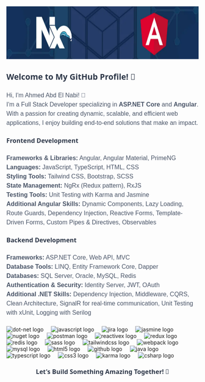 <div align="center">
  <img height="138" src="png.png" alt="Profile Image" />
</div>

###

<h2 align="left" style="font-family: 'Segoe UI', Tahoma, Geneva, Verdana, sans-serif; color: #2D3748;">Welcome to My GitHub Profile! 👋</h2>

###

<p align="left" style="font-family: 'Arial', sans-serif; font-size: 16px; line-height: 1.5; color: #4A5568;">
  Hi, I'm Ahmed Abd El Nabi! 🚀<br>
  I'm a Full Stack Developer specializing in <strong>ASP.NET Core</strong> and <strong>Angular</strong>. With a passion for creating dynamic, scalable, and efficient web applications, I enjoy building end-to-end solutions that make an impact.
</p>

###

<h3 align="left" style="font-family: 'Segoe UI', Tahoma, Geneva, Verdana, sans-serif; color: #2D3748;">Frontend Development</h3>

###

<p align="left" style="font-family: 'Arial', sans-serif; font-size: 16px; line-height: 1.5; color: #4A5568;">
  <strong>Frameworks & Libraries:</strong> Angular, Angular Material, PrimeNG<br>
  <strong>Languages:</strong> JavaScript, TypeScript, HTML, CSS<br>
  <strong>Styling Tools:</strong> Tailwind CSS, Bootstrap, SCSS<br>
  <strong>State Management:</strong> NgRx (Redux pattern), RxJS<br>
  <strong>Testing Tools:</strong> Unit Testing with Karma and Jasmine<br>
  <strong>Additional Angular Skills:</strong> Dynamic Components, Lazy Loading, Route Guards, Dependency Injection, Reactive Forms, Template-Driven Forms, Custom Pipes & Directives, Observables
</p>

###

<h3 align="left" style="font-family: 'Segoe UI', Tahoma, Geneva, Verdana, sans-serif; color: #2D3748;">Backend Development</h3>

###

<p align="left" style="font-family: 'Arial', sans-serif; font-size: 16px; line-height: 1.5; color: #4A5568;">
  <strong>Frameworks:</strong> ASP.NET Core, Web API, MVC<br>
  <strong>Database Tools:</strong> LINQ, Entity Framework Core, Dapper<br>
  <strong>Databases:</strong> SQL Server, Oracle, MySQL, Redis<br>
  <strong>Authentication & Security:</strong> Identity Server, JWT, OAuth<br>
  <strong>Additional .NET Skills:</strong> Dependency Injection, Middleware, CQRS, Clean Architecture, SignalR for real-time communication, Unit Testing with xUnit, Logging with Serilog
</p>

###

<div align="left">
  <img src="https://skillicons.dev/icons?i=dotnet" height="40" alt="dot-net logo" />
  <img width="12" />
  <img src="https://cdn.simpleicons.org/javascript/F7DF1E" height="40" alt="javascript logo" />
  <img width="12" />
  <img src="https://cdn.simpleicons.org/jira/0052CC" height="40" alt="jira logo" />
  <img width="12" />
  <img src="https://cdn.simpleicons.org/jasmine/8A4182" height="40" alt="jasmine logo" />
  <img width="12" />
  <img src="https://cdn.simpleicons.org/nuget/004880" height="40" alt="nuget logo" />
  <img width="12" />
  <img src="https://cdn.simpleicons.org/postman/FF6C37" height="40" alt="postman logo" />
  <img width="12" />
  <img src="https://skillicons.dev/icons?i=reactivex" height="40" alt="reactivex logo" />
  <img width="12" />
  <img src="https://cdn.simpleicons.org/redux/764ABC" height="40" alt="redux logo" />
  <img width="12" />
  <img src="https://skillicons.dev/icons?i=redis" height="40" alt="redis logo" />
  <img width="12" />
  <img src="https://skillicons.dev/icons?i=sass" height="40" alt="sass logo" />
  <img width="12" />
  <img src="https://cdn.simpleicons.org/tailwindcss/06B6D4" height="40" alt="tailwindcss logo" />
  <img width="12" />
  <img src="https://cdn.simpleicons.org/webpack/8DD6F9" height="40" alt="webpack logo" />
  <img width="12" />
  <img src="https://skillicons.dev/icons?i=mysql" height="40" alt="mysql logo" />
  <img width="12" />
  <img src="https://cdn.jsdelivr.net/gh/devicons/devicon/icons/html5/html5-original.svg" height="40" alt="html5 logo" />
  <img width="12" />
  <img src="https://skillicons.dev/icons?i=github" height="40" alt="github logo" />
  <img width="12" />
  <img src="https://skillicons.dev/icons?i=java" height="40" alt="java logo" />
  <img width="12" />
  <img src="https://skillicons.dev/icons?i=ts" height="40" alt="typescript logo" />
  <img width="12" />
  <img src="https://cdn.jsdelivr.net/gh/devicons/devicon/icons/css3/css3-original.svg" height="40" alt="css3 logo" />
  <img width="12" />
  <img src="https://cdn.jsdelivr.net/gh/devicons/devicon/icons/karma/karma-original.svg" height="40" alt="karma logo" />
  <img width="12" />
  <img src="https://cdn.jsdelivr.net/gh/devicons/devicon/icons/csharp/csharp-original.svg" height="40" alt="csharp logo" />
</div>

###

<div align="center">
  <h3 style="font-family: 'Segoe UI', Tahoma, Geneva, Verdana, sans-serif; color: #2D3748;">Let's Build Something Amazing Together! 🚀</h3>
</div>

###

